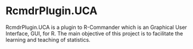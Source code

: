# RcmdrPlugin.UCA
RcmdrPlugin.UCA is a plugin to R-Commander which is an Graphical User Interface, GUI, for R. The main objective of this project is to facilitate the learning and teaching of statistics.
